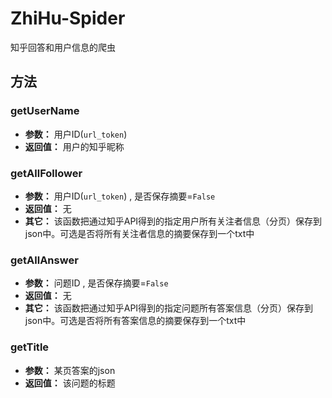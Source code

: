﻿ZhiHu-Spider
==============
知乎回答和用户信息的爬虫

方法
----------
### getUserName
*  **参数：** 用户ID(`url_token`)
*  **返回值：** 用户的知乎昵称

### getAllFollower
*  **参数：** 用户ID(`url_token`) , 是否保存摘要=`False`
*  **返回值：** 无
*  **其它：** 该函数把通过知乎API得到的指定用户所有关注者信息（分页）保存到json中。可选是否将所有关注者信息的摘要保存到一个txt中

### getAllAnswer
*  **参数：** 问题ID , 是否保存摘要=`False`
*  **返回值：** 无
*  **其它：**  该函数把通过知乎API得到的指定问题所有答案信息（分页）保存到json中。可选是否将所有答案信息的摘要保存到一个txt中

### getTitle
*  **参数：** 某页答案的json
*  **返回值：** 该问题的标题
